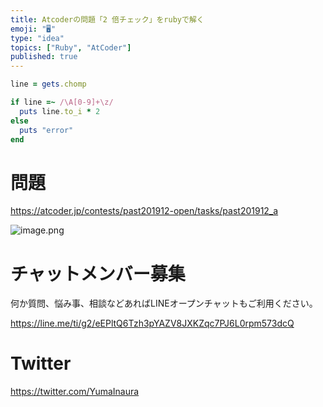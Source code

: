 ```yaml
---
title: Atcoderの問題「2 倍チェック」をrubyで解く
emoji: "🖥"
type: "idea"
topics: ["Ruby", "AtCoder"]
published: true
---
```




```rb
line = gets.chomp

if line =~ /\A[0-9]+\z/
  puts line.to_i * 2
else
  puts "error"
end
```

# 問題

https://atcoder.jp/contests/past201912-open/tasks/past201912_a


![image.png](https://qiita-image-store.s3.ap-northeast-1.amazonaws.com/0/89618/0722595f-f01a-c3a7-5242-2e9811515046.png)











<!-- Update From Qiita API -->

# チャットメンバー募集


何か質問、悩み事、相談などあればLINEオープンチャットもご利用ください。

https://line.me/ti/g2/eEPltQ6Tzh3pYAZV8JXKZqc7PJ6L0rpm573dcQ





# Twitter


https://twitter.com/YumaInaura


<!-- Update From Qiita API -->


